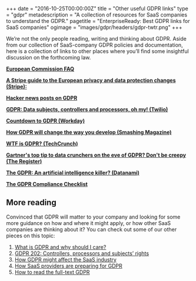 +++
date = "2016-10-25T00:00:00Z"
title = "Other useful GDPR links"
type = "gdpr"
metadescription = "A collection of resources for SaaS companies to understand the GDPR."
pagetitle = "EnterpriseReady: Best GDPR links for SaaS companies"
ogimage = "images/gdpr/headers/gdpr-twtr.png"
+++

We’re not the only people reading, writing and thinking about GDPR. Aside from our collection of SaaS-company GDPR policies and documentation, here is a collection of links to other places where you’ll find some insightful discussion on the forthcoming law.

**[European Commission FAQ](https://ec.europa.eu/info/law/law-topic/data-protection/reform_en)**

**[A Stripe guide to the European privacy and data protection changes (Stripe):](https://stripe.com/guides/general-data-protection-regulation#stripe-and-the-gdpr)**

**[Hacker news posts on GDPR](https://hn.algolia.com/?utm_source=opensearch&utm_medium=search&utm_campaign=opensearch&query=gdpr&sort=byPopularity&prefix&page=0&dateRange=all&type=story)**

**[GDPR: Data subjects, controllers and processors, oh my! (Twilio)](https://www.twilio.com/blog/2017/10/gdpr-data-subjects-controllers-processors.html)**

**[Countdown to GDPR (Workday)](https://blogs.workday.com/countdown-to-gdpr/)**

**[How GDPR will change the way you develop (Smashing Magazine)](https://www.smashingmagazine.com/2018/02/gdpr-for-web-developers/)**

**[WTF is GDPR? (TechCrunch)](https://techcrunch.com/2018/01/20/wtf-is-gdpr/)**

**[Gartner's top tip to data crunchers on the eve of GDPR? Don't be creepy (The Register)](https://www.theregister.co.uk/2018/03/20/gdpr_advice_data_processing)**

**[The GDPR: An artificial intelligence killer? (Datanami)](https://www.datanami.com/2018/02/27/gdpr-artificial-intelligence-killer)**

**[The GDPR Compliance Checklist](https://gdprchecklist.io)**

## More reading
Convinced that GDPR will matter to your company and looking for some more guidance on how and where it might apply, or how other SaaS companies are thinking about it? You can check out some of our other pieces on this topic:

1. [What is GDPR and why should I care?](/gdpr/what-is-gdpr)
1. [GDPR 202: Controllers, processors and subjects’ rights](/gdpr/gdpr-202)
1. [How GDPR might affect the SaaS industry](/gdpr/gdpr-saas)
1. [How SaaS providers are preparing for GDPR](/gdpr/preparing-for-gdpr)
1. [How to read the full-text GDPR](/gdpr/how-to-read-gdpr)
